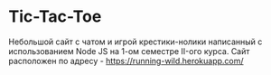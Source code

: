 # Tic-Tac-Toe
Небольшой сайт с чатом и игрой крестики-нолики написанный с использованием Node JS на 1-ом семестре II-ого курса.
Сайт расположен по адресу - https://running-wild.herokuapp.com/
